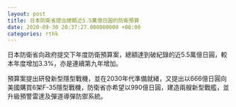 ```yaml
---
layout: post
title: 日本防衛省提出總額近5.5萬億日圓的防衛預算
date: 2020-09-30 20:37:27.000000000 +08:00
categories: rthk
---
```


日本防衛省向政府提交下年度防衛預算案，總額達到破紀錄的近5.5萬億日圓，較本年度增加3.3%，亦是連續第九年增加。

預算案提出研發新型隱型戰機，並在2030年代準備就緒，又提出以666億日圓向美國購買6架F-35隱型戰機，防衛省亦希望以990億日圓，建造兩艘新型戰艦，並升級預警雷達及彈道導彈防禦系統。
